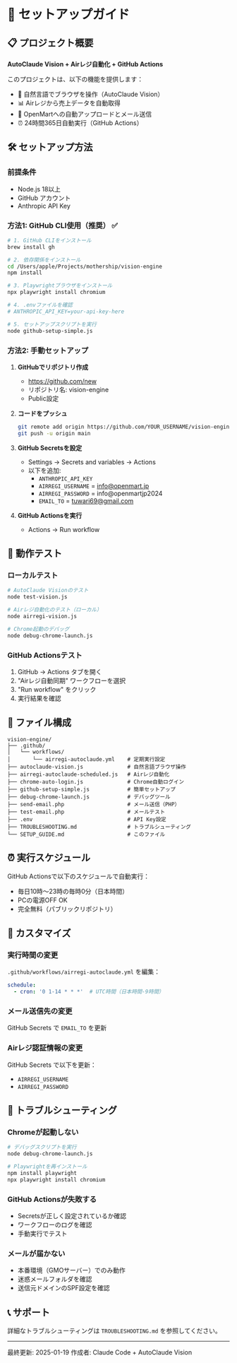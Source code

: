 # 🚀 セットアップガイド

## 📋 プロジェクト概要

**AutoClaude Vision + Airレジ自動化 + GitHub Actions**

このプロジェクトは、以下の機能を提供します：
- 🤖 自然言語でブラウザを操作（AutoClaude Vision）
- 📊 Airレジから売上データを自動取得
- 📧 OpenMartへの自動アップロードとメール送信
- ⏰ 24時間365日自動実行（GitHub Actions）

## 🛠️ セットアップ方法

### 前提条件
- Node.js 18以上
- GitHub アカウント
- Anthropic API Key

### 方法1: GitHub CLI使用（推奨） ✅

```bash
# 1. GitHub CLIをインストール
brew install gh

# 2. 依存関係をインストール
cd /Users/apple/Projects/mothership/vision-engine
npm install

# 3. Playwrightブラウザをインストール
npx playwright install chromium

# 4. .envファイルを確認
# ANTHROPIC_API_KEY=your-api-key-here

# 5. セットアップスクリプトを実行
node github-setup-simple.js
```

### 方法2: 手動セットアップ

1. **GitHubでリポジトリ作成**
   - https://github.com/new
   - リポジトリ名: vision-engine
   - Public設定

2. **コードをプッシュ**
   ```bash
   git remote add origin https://github.com/YOUR_USERNAME/vision-engine.git
   git push -u origin main
   ```

3. **GitHub Secretsを設定**
   - Settings → Secrets and variables → Actions
   - 以下を追加:
     - `ANTHROPIC_API_KEY`
     - `AIRREGI_USERNAME` = info@openmart.jp
     - `AIRREGI_PASSWORD` = info@openmartjp2024
     - `EMAIL_TO` = tuwari69@gmail.com

4. **GitHub Actionsを実行**
   - Actions → Run workflow

## 🧪 動作テスト

### ローカルテスト

```bash
# AutoClaude Visionのテスト
node test-vision.js

# Airレジ自動化のテスト（ローカル）
node airregi-vision.js

# Chrome起動のデバッグ
node debug-chrome-launch.js
```

### GitHub Actionsテスト

1. GitHub → Actions タブを開く
2. "Airレジ自動同期" ワークフローを選択
3. "Run workflow" をクリック
4. 実行結果を確認

## 📁 ファイル構成

```
vision-engine/
├── .github/
│   └── workflows/
│       └── airregi-autoclaude.yml    # 定期実行設定
├── autoclaude-vision.js              # 自然言語ブラウザ操作
├── airregi-autoclaude-scheduled.js   # Airレジ自動化
├── chrome-auto-login.js              # Chrome自動ログイン
├── github-setup-simple.js            # 簡単セットアップ
├── debug-chrome-launch.js            # デバッグツール
├── send-email.php                    # メール送信（PHP）
├── test-email.php                    # メールテスト
├── .env                              # API Key設定
├── TROUBLESHOOTING.md                # トラブルシューティング
└── SETUP_GUIDE.md                    # このファイル
```

## ⏰ 実行スケジュール

GitHub Actionsで以下のスケジュールで自動実行：
- 毎日10時〜23時の毎時0分（日本時間）
- PCの電源OFF OK
- 完全無料（パブリックリポジトリ）

## 🔧 カスタマイズ

### 実行時間の変更

`.github/workflows/airregi-autoclaude.yml` を編集：
```yaml
schedule:
  - cron: '0 1-14 * * *'  # UTC時間（日本時間-9時間）
```

### メール送信先の変更

GitHub Secrets で `EMAIL_TO` を更新

### Airレジ認証情報の変更

GitHub Secrets で以下を更新：
- `AIRREGI_USERNAME`
- `AIRREGI_PASSWORD`

## 🚨 トラブルシューティング

### Chromeが起動しない
```bash
# デバッグスクリプトを実行
node debug-chrome-launch.js

# Playwrightを再インストール
npm install playwright
npx playwright install chromium
```

### GitHub Actionsが失敗する
- Secretsが正しく設定されているか確認
- ワークフローのログを確認
- 手動実行でテスト

### メールが届かない
- 本番環境（GMOサーバー）でのみ動作
- 迷惑メールフォルダを確認
- 送信元ドメインのSPF設定を確認

## 📞 サポート

詳細なトラブルシューティングは `TROUBLESHOOTING.md` を参照してください。

---

最終更新: 2025-01-19
作成者: Claude Code + AutoClaude Vision